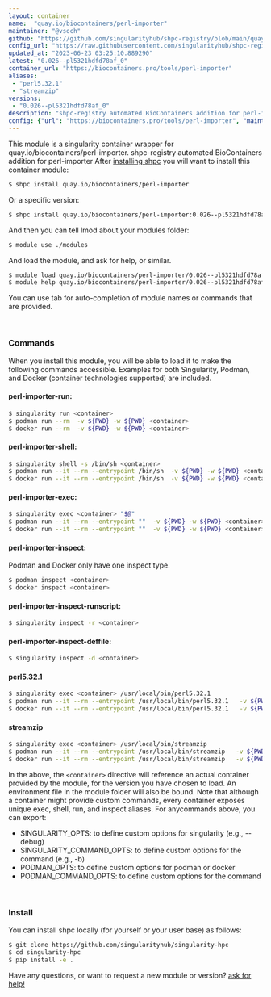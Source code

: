 ```yaml
---
layout: container
name:  "quay.io/biocontainers/perl-importer"
maintainer: "@vsoch"
github: "https://github.com/singularityhub/shpc-registry/blob/main/quay.io/biocontainers/perl-importer/container.yaml"
config_url: "https://raw.githubusercontent.com/singularityhub/shpc-registry/main/quay.io/biocontainers/perl-importer/container.yaml"
updated_at: "2023-06-23 03:25:10.889290"
latest: "0.026--pl5321hdfd78af_0"
container_url: "https://biocontainers.pro/tools/perl-importer"
aliases:
 - "perl5.32.1"
 - "streamzip"
versions:
 - "0.026--pl5321hdfd78af_0"
description: "shpc-registry automated BioContainers addition for perl-importer"
config: {"url": "https://biocontainers.pro/tools/perl-importer", "maintainer": "@vsoch", "description": "shpc-registry automated BioContainers addition for perl-importer", "latest": {"0.026--pl5321hdfd78af_0": "sha256:868bb458e6642377a403d4ccb8404250eb21d927d354752e9bbe191cff37e48a"}, "tags": {"0.026--pl5321hdfd78af_0": "sha256:868bb458e6642377a403d4ccb8404250eb21d927d354752e9bbe191cff37e48a"}, "docker": "quay.io/biocontainers/perl-importer", "aliases": {"perl5.32.1": "/usr/local/bin/perl5.32.1", "streamzip": "/usr/local/bin/streamzip"}}
---
```


This module is a singularity container wrapper for quay.io/biocontainers/perl-importer.
shpc-registry automated BioContainers addition for perl-importer
After [installing shpc](#install) you will want to install this container module:


```bash
$ shpc install quay.io/biocontainers/perl-importer
```

Or a specific version:

```bash
$ shpc install quay.io/biocontainers/perl-importer:0.026--pl5321hdfd78af_0
```

And then you can tell lmod about your modules folder:

```bash
$ module use ./modules
```

And load the module, and ask for help, or similar.

```bash
$ module load quay.io/biocontainers/perl-importer/0.026--pl5321hdfd78af_0
$ module help quay.io/biocontainers/perl-importer/0.026--pl5321hdfd78af_0
```

You can use tab for auto-completion of module names or commands that are provided.

<br>

### Commands

When you install this module, you will be able to load it to make the following commands accessible.
Examples for both Singularity, Podman, and Docker (container technologies supported) are included.

#### perl-importer-run:

```bash
$ singularity run <container>
$ podman run --rm  -v ${PWD} -w ${PWD} <container>
$ docker run --rm  -v ${PWD} -w ${PWD} <container>
```

#### perl-importer-shell:

```bash
$ singularity shell -s /bin/sh <container>
$ podman run --it --rm --entrypoint /bin/sh  -v ${PWD} -w ${PWD} <container>
$ docker run --it --rm --entrypoint /bin/sh  -v ${PWD} -w ${PWD} <container>
```

#### perl-importer-exec:

```bash
$ singularity exec <container> "$@"
$ podman run --it --rm --entrypoint ""  -v ${PWD} -w ${PWD} <container> "$@"
$ docker run --it --rm --entrypoint ""  -v ${PWD} -w ${PWD} <container> "$@"
```

#### perl-importer-inspect:

Podman and Docker only have one inspect type.

```bash
$ podman inspect <container>
$ docker inspect <container>
```

#### perl-importer-inspect-runscript:

```bash
$ singularity inspect -r <container>
```

#### perl-importer-inspect-deffile:

```bash
$ singularity inspect -d <container>
```


#### perl5.32.1

```bash
$ singularity exec <container> /usr/local/bin/perl5.32.1
$ podman run --it --rm --entrypoint /usr/local/bin/perl5.32.1   -v ${PWD} -w ${PWD} <container> -c " $@"
$ docker run --it --rm --entrypoint /usr/local/bin/perl5.32.1   -v ${PWD} -w ${PWD} <container> -c " $@"
```


#### streamzip

```bash
$ singularity exec <container> /usr/local/bin/streamzip
$ podman run --it --rm --entrypoint /usr/local/bin/streamzip   -v ${PWD} -w ${PWD} <container> -c " $@"
$ docker run --it --rm --entrypoint /usr/local/bin/streamzip   -v ${PWD} -w ${PWD} <container> -c " $@"
```



In the above, the `<container>` directive will reference an actual container provided
by the module, for the version you have chosen to load. An environment file in the
module folder will also be bound. Note that although a container
might provide custom commands, every container exposes unique exec, shell, run, and
inspect aliases. For anycommands above, you can export:

 - SINGULARITY_OPTS: to define custom options for singularity (e.g., --debug)
 - SINGULARITY_COMMAND_OPTS: to define custom options for the command (e.g., -b)
 - PODMAN_OPTS: to define custom options for podman or docker
 - PODMAN_COMMAND_OPTS: to define custom options for the command

<br>

### Install

You can install shpc locally (for yourself or your user base) as follows:

```bash
$ git clone https://github.com/singularityhub/singularity-hpc
$ cd singularity-hpc
$ pip install -e .
```

Have any questions, or want to request a new module or version? [ask for help!](https://github.com/singularityhub/singularity-hpc/issues)